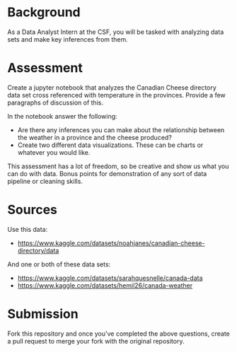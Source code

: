 # Background

As a Data Analyst Intern at the CSF, you will be tasked with analyzing data sets and make key inferences from them.

# Assessment

Create a jupyter notebook that analyzes the Canadian Cheese directory data set cross referenced with temperature in the provinces. Provide a few paragraphs of discussion of this.

In the notebook answer the following:
- Are there any inferences you can make about the relationship between the weather in a province and the cheese produced?
- Create two different data visualizations. These can be charts or whatever you would like.

This assessment has a lot of freedom, so be creative and show us what you can do with data. Bonus points for demonstration of any sort of data pipeline or cleaning skills.

# Sources

Use this data:
- https://www.kaggle.com/datasets/noahjanes/canadian-cheese-directory/data

And one or both of these data sets:
- https://www.kaggle.com/datasets/sarahquesnelle/canada-data
- https://www.kaggle.com/datasets/hemil26/canada-weather

# Submission

Fork this repository and once you've completed the above questions, create a pull request to merge your fork with the original repository.

